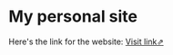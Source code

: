 # My personal site
Here's the link for the website:
<a href="http://ksprateek.me/portfolio/">Visit link⇗</a>
